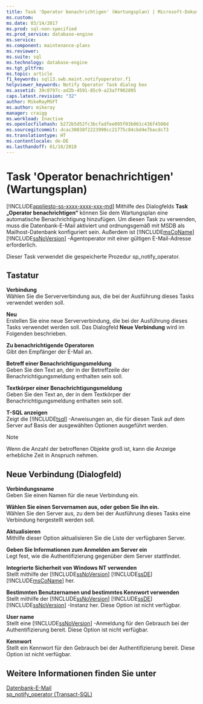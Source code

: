 ```yaml
---
title: Task 'Operator benachrichtigen' (Wartungsplan) | Microsoft-Dokumentation
ms.custom: 
ms.date: 03/14/2017
ms.prod: sql-non-specified
ms.prod_service: database-engine
ms.service: 
ms.component: maintenance-plans
ms.reviewer: 
ms.suite: sql
ms.technology: database-engine
ms.tgt_pltfrm: 
ms.topic: article
f1_keywords: sql13.swb.maint.notifyoperator.f1
helpviewer_keywords: Notify Operator Task dialog box
ms.assetid: 39c0797c-ad2b-4591-85c9-a23a7f902895
caps.latest.revision: "32"
author: MikeRayMSFT
ms.author: mikeray
manager: craigg
ms.workload: Inactive
ms.openlocfilehash: b272b5d52fc3bcfadfee095f03b061c436f4508d
ms.sourcegitcommit: dcac30038f2223990cc21775c84cbd4e7bacdc73
ms.translationtype: HT
ms.contentlocale: de-DE
ms.lasthandoff: 01/18/2018
---
```

# <a name="notify-operator-task-maintenance-plan"></a>Task 'Operator benachrichtigen' (Wartungsplan)
[!INCLUDE[appliesto-ss-xxxx-xxxx-xxx-md](../../includes/appliesto-ss-xxxx-xxxx-xxx-md.md)] Mithilfe des Dialogfelds **Task „Operator benachrichtigen“** können Sie dem Wartungsplan eine automatische Benachrichtigung hinzufügen. Um diesen Task zu verwenden, muss die Datenbank-E-Mail aktiviert und ordnungsgemäß mit MSDB als Mailhost-Datenbank konfiguriert sein. Außerdem ist [!INCLUDE[msCoName](../../includes/msconame-md.md)] [!INCLUDE[ssNoVersion](../../includes/ssnoversion-md.md)] -Agentoperator mit einer gültigen E-Mail-Adresse erforderlich.  
  
 Dieser Task verwendet die gespeicherte Prozedur sp_notify_operator.  
  
## <a name="options"></a>Tastatur  
 **Verbindung**  
 Wählen Sie die Serververbindung aus, die bei der Ausführung dieses Tasks verwendet werden soll.  
  
 **Neu**  
 Erstellen Sie eine neue Serververbindung, die bei der Ausführung dieses Tasks verwendet werden soll. Das Dialogfeld **Neue Verbindung** wird im Folgenden beschrieben.  
  
 **Zu benachrichtigende Operatoren**  
 Gibt den Empfänger der E-Mail an.  
  
 **Betreff einer Benachrichtigungsmeldung**  
 Geben Sie den Text an, der in der Betreffzeile der Benachrichtigungsmeldung enthalten sein soll.  
  
 **Textkörper einer Benachrichtigungsmeldung**  
 Geben Sie den Text an, der in dem Textkörper der Benachrichtigungsmeldung enthalten sein soll.  
  
 **T-SQL anzeigen**  
 Zeigt die [!INCLUDE[tsql](../../includes/tsql-md.md)] -Anweisungen an, die für diesen Task auf dem Server auf Basis der ausgewählten Optionen ausgeführt werden.  
  
> [!NOTE]  
>  Wenn die Anzahl der betroffenen Objekte groß ist, kann die Anzeige erhebliche Zeit in Anspruch nehmen.  
  
## <a name="new-connection-dialog-box"></a>Neue Verbindung (Dialogfeld)  
 **Verbindungsname**  
 Geben Sie einen Namen für die neue Verbindung ein.  
  
 **Wählen Sie einen Servernamen aus, oder geben Sie ihn ein.**  
 Wählen Sie den Server aus, zu dem bei der Ausführung dieses Tasks eine Verbindung hergestellt werden soll.  
  
 **Aktualisieren**  
 Mithilfe dieser Option aktualisieren Sie die Liste der verfügbaren Server.  
  
 **Geben Sie Informationen zum Anmelden am Server ein**  
 Legt fest, wie die Authentifizierung gegenüber dem Server stattfindet.  
  
 **Integrierte Sicherheit von Windows NT verwenden**  
 Stellt mithilfe der [!INCLUDE[ssNoVersion](../../includes/ssnoversion-md.md)] [!INCLUDE[ssDE](../../includes/ssde-md.md)]  [!INCLUDE[msCoName](../../includes/msconame-md.md)] her.  
  
 **Bestimmten Benutzernamen und bestimmtes Kennwort verwenden**  
 Stellt mithilfe der [!INCLUDE[ssNoVersion](../../includes/ssnoversion-md.md)] [!INCLUDE[ssDE](../../includes/ssde-md.md)]  [!INCLUDE[ssNoVersion](../../includes/ssnoversion-md.md)] -Instanz her. Diese Option ist nicht verfügbar.  
  
 **User name**  
 Stellt eine [!INCLUDE[ssNoVersion](../../includes/ssnoversion-md.md)] -Anmeldung für den Gebrauch bei der Authentifizierung bereit. Diese Option ist nicht verfügbar.  
  
 **Kennwort**  
 Stellt ein Kennwort für den Gebrauch bei der Authentifizierung bereit. Diese Option ist nicht verfügbar.  
  
## <a name="see-also"></a>Weitere Informationen finden Sie unter  
 [Datenbank-E-Mail](../../relational-databases/database-mail/database-mail.md)   
 [sp_notify_operator &#40;Transact-SQL&#41;](../../relational-databases/system-stored-procedures/sp-notify-operator-transact-sql.md)  
  
  
